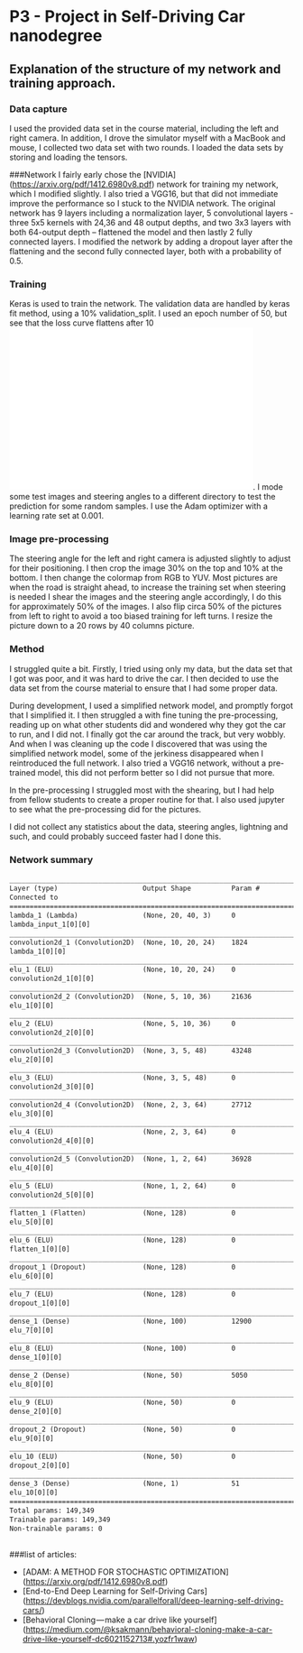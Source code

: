 # P3 - Project in Self-Driving Car nanodegree

## Explanation of the structure of my network and training approach.


### Data capture
I used the provided data set in the course material, including the left and right camera. In addition, I drove the simulator myself with a MacBook and mouse, I collected two data set with two rounds. I loaded the data sets by storing and loading the tensors.

###Network
I fairly early chose the [NVIDIA] (https://arxiv.org/pdf/1412.6980v8.pdf)  network for training my network, which I modified slightly. I also tried a VGG16, but that did not immediate improve the performance so I stuck to the NVIDIA network. The original network has 9 layers including a normalization layer, 5 convolutional layers - three 5x5 kernels with 24,36 and 48 output depths, and two 3x3 layers with both 64-output depth – flattened the model and then lastly 2 fully connected layers. I modified the network by adding a dropout layer after the flattening and the second fully connected layer, both with a probability of 0.5.

### Training
Keras is used to train the network. The validation data are handled by keras fit method, using a 10% validation_split. I used an epoch number of 50, but see that the loss curve flattens after 10 ![losscurve](./losscurve.png). I mode some test images and steering angles to a different directory to test the prediction for some random samples. I use the Adam optimizer with a learning rate set at 0.001.

### Image pre-processing
The steering angle for the left and right camera is adjusted slightly to adjust for their positioning. I then crop the image 30% on the top and 10% at the bottom. I then change the colormap from RGB to YUV. Most pictures are when the road is straight ahead, to increase the training set when steering is needed I shear the images and the steering angle accordingly, I do this for approximately 50% of the images. I also flip circa 50% of the pictures from left to right to avoid a too biased training for left turns. I resize the picture down to a 20 rows by 40 columns picture.

### Method
I struggled quite a bit. Firstly, I tried using only my data, but the data set that I got was poor, and it was hard to drive the car. I then decided to use the data set from the course material to ensure that I had some proper data.

During development, I used a simplified network model, and promptly forgot that I simplified it. I then struggled a with fine tuning the pre-processing, reading up on what other students did and wondered why they got the car to run, and I did not. I finally got the car around the track, but very wobbly. And when I was cleaning up the code I discovered that was using the simplified network model, some of the jerkiness disappeared when I reintroduced the full network. I also tried a VGG16 network, without a pre-trained model, this did not perform better so I did not pursue that more.

In the pre-processing I struggled most with the shearing, but I had help from fellow students to create a proper routine for that. I also used jupyter to see what the pre-processing did for the pictures.

I did not collect any statistics about the data, steering angles, lightning and such, and could probably succeed faster had I done this.

### Network summary
```
____________________________________________________________________________________________________
Layer (type)                     Output Shape          Param #     Connected to
====================================================================================================
lambda_1 (Lambda)                (None, 20, 40, 3)     0           lambda_input_1[0][0]
____________________________________________________________________________________________________
convolution2d_1 (Convolution2D)  (None, 10, 20, 24)    1824        lambda_1[0][0]
____________________________________________________________________________________________________
elu_1 (ELU)                      (None, 10, 20, 24)    0           convolution2d_1[0][0]
____________________________________________________________________________________________________
convolution2d_2 (Convolution2D)  (None, 5, 10, 36)     21636       elu_1[0][0]
____________________________________________________________________________________________________
elu_2 (ELU)                      (None, 5, 10, 36)     0           convolution2d_2[0][0]
____________________________________________________________________________________________________
convolution2d_3 (Convolution2D)  (None, 3, 5, 48)      43248       elu_2[0][0]
____________________________________________________________________________________________________
elu_3 (ELU)                      (None, 3, 5, 48)      0           convolution2d_3[0][0]
____________________________________________________________________________________________________
convolution2d_4 (Convolution2D)  (None, 2, 3, 64)      27712       elu_3[0][0]
____________________________________________________________________________________________________
elu_4 (ELU)                      (None, 2, 3, 64)      0           convolution2d_4[0][0]
____________________________________________________________________________________________________
convolution2d_5 (Convolution2D)  (None, 1, 2, 64)      36928       elu_4[0][0]
____________________________________________________________________________________________________
elu_5 (ELU)                      (None, 1, 2, 64)      0           convolution2d_5[0][0]
____________________________________________________________________________________________________
flatten_1 (Flatten)              (None, 128)           0           elu_5[0][0]
____________________________________________________________________________________________________
elu_6 (ELU)                      (None, 128)           0           flatten_1[0][0]
____________________________________________________________________________________________________
dropout_1 (Dropout)              (None, 128)           0           elu_6[0][0]
____________________________________________________________________________________________________
elu_7 (ELU)                      (None, 128)           0           dropout_1[0][0]
____________________________________________________________________________________________________
dense_1 (Dense)                  (None, 100)           12900       elu_7[0][0]
____________________________________________________________________________________________________
elu_8 (ELU)                      (None, 100)           0           dense_1[0][0]
____________________________________________________________________________________________________
dense_2 (Dense)                  (None, 50)            5050        elu_8[0][0]
____________________________________________________________________________________________________
elu_9 (ELU)                      (None, 50)            0           dense_2[0][0]
____________________________________________________________________________________________________
dropout_2 (Dropout)              (None, 50)            0           elu_9[0][0]
____________________________________________________________________________________________________
elu_10 (ELU)                     (None, 50)            0           dropout_2[0][0]
____________________________________________________________________________________________________
dense_3 (Dense)                  (None, 1)             51          elu_10[0][0]
====================================================================================================
Total params: 149,349
Trainable params: 149,349
Non-trainable params: 0


```




###list of articles:
* [ADAM: A METHOD FOR STOCHASTIC OPTIMIZATION] (https://arxiv.org/pdf/1412.6980v8.pdf)
* [End-to-End Deep Learning for Self-Driving Cars] (https://devblogs.nvidia.com/parallelforall/deep-learning-self-driving-cars/)
* [Behavioral Cloning — make a car drive like yourself] (https://medium.com/@ksakmann/behavioral-cloning-make-a-car-drive-like-yourself-dc6021152713#.yozfr1waw)

